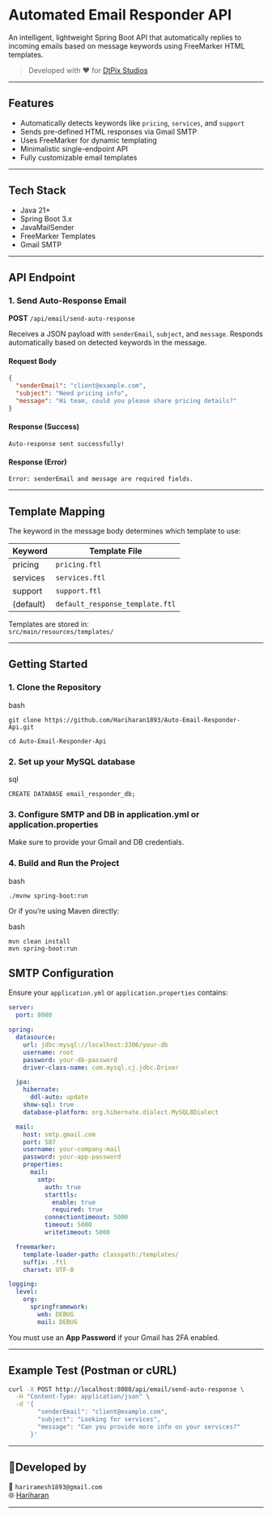# Automated Email Responder API

An intelligent, lightweight Spring Boot API that automatically replies to incoming emails based on message keywords using FreeMarker HTML templates.

> Developed with ❤️ for [DtPix Studios](https://dtpixstudios.vercel.app)

---
## Features

- Automatically detects keywords like `pricing`, `services`, and `support`
- Sends pre-defined HTML responses via Gmail SMTP
- Uses FreeMarker for dynamic templating
- Minimalistic single-endpoint API
- Fully customizable email templates

---

## Tech Stack

- Java 21+
- Spring Boot 3.x
- JavaMailSender
- FreeMarker Templates
- Gmail SMTP

---

## API Endpoint

### 1. Send Auto-Response Email

**POST** `/api/email/send-auto-response`

Receives a JSON payload with `senderEmail`, `subject`, and `message`. Responds automatically based on detected keywords in the message.

#### Request Body

```json
{
  "senderEmail": "client@example.com",
  "subject": "Need pricing info",
  "message": "Hi team, could you please share pricing details?"
}
```

#### Response (Success)

```text
Auto-response sent successfully!
```

#### Response (Error)

```text
Error: senderEmail and message are required fields.
```

---

## Template Mapping

The keyword in the message body determines which template to use:

| Keyword   | Template File              |
|-----------|----------------------------|
| pricing   | `pricing.ftl`     |
| services  | `services.ftl`    |
| support   | `support.ftl`     |
| (default) | `default_response_template.ftl`     |

Templates are stored in:  
`src/main/resources/templates/`

---

## Getting Started

### 1. Clone the Repository
bash
```
git clone https://github.com/Hariharan1893/Auto-Email-Responder-Api.git

cd Auto-Email-Responder-Api

```

### 2. Set up your MySQL database
sql
```
CREATE DATABASE email_responder_db;
```

### 3. Configure SMTP and DB in application.yml or application.properties
Make sure to provide your Gmail and DB credentials.

### 4. Build and Run the Project
bash
```
./mvnw spring-boot:run
```
Or if you’re using Maven directly:

bash
```
mvn clean install
mvn spring-boot:run
```

## SMTP Configuration

Ensure your `application.yml` or `application.properties` contains:

```yml
server:
  port: 8080

spring:
  datasource:
    url: jdbc:mysql://localhost:3306/your-db
    username: root
    password: your-db-password
    driver-class-name: com.mysql.cj.jdbc.Driver

  jpa:
    hibernate:
      ddl-auto: update
    show-sql: true
    database-platform: org.hibernate.dialect.MySQL8Dialect

  mail:
    host: smtp.gmail.com
    port: 587
    username: your-company-mail
    password: your-app-password
    properties:
      mail:
        smtp:
          auth: true
          starttls:
            enable: true
            required: true
          connectiontimeout: 5000
          timeout: 5000
          writetimeout: 5000

  freemarker:
    template-loader-path: classpath:/templates/
    suffix: .ftl
    charset: UTF-8

logging:
  level:
    org:
      springframework:
        web: DEBUG
        mail: DEBUG

```
You must use an **App Password** if your Gmail has 2FA enabled.

---

## Example Test (Postman or cURL)

```bash
curl -X POST http://localhost:8080/api/email/send-auto-response \
  -H "Content-Type: application/json" \
  -d '{
        "senderEmail": "client@example.com",
        "subject": "Looking for services",
        "message": "Can you provide more info on your services?"
      }'
```

---

## 👨Developed by

📧 `hariramesh1893@gmail.com`  
🌐 [Hariharan](https://www.linkedin.com/in/hariharanr18/)

---
